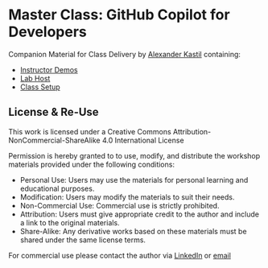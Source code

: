 # Master Class: GitHub Copilot for Developers

Companion Material for Class Delivery by [Alexander Kastil](https://www.integrations.at/kontakt-impressum.aspx) containing:

  - [Instructor Demos](./demos)
  - [Lab Host](./tooling/06-lab-host)
  - [Class Setup](./setup)

## License & Re-Use

This work is licensed under a Creative Commons Attribution-NonCommercial-ShareAlike 4.0 International License

Permission is hereby granted to to use, modify, and distribute the workshop materials provided under the following conditions:

- Personal Use: Users may use the materials for personal learning and educational purposes.
- Modification: Users may modify the materials to suit their needs.
- Non-Commercial Use: Commercial use is strictly prohibited.
- Attribution: Users must give appropriate credit to the author and include a link to the original materials.
- Share-Alike: Any derivative works based on these materials must be shared under the same license terms.

For commercial use please contact the author via [LinkedIn](https://www.linkedin.com/in/alexander-kastil-3bb26511a/) or [email](mailto:alexander.kastil@integrations.at)